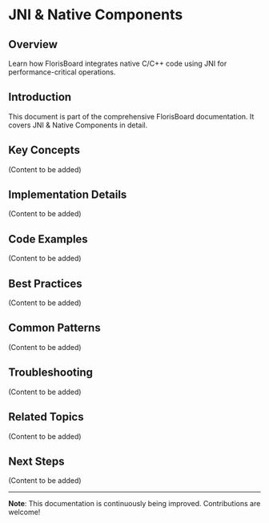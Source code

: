 # JNI & Native Components

## Overview

Learn how FlorisBoard integrates native C/C++ code using JNI for performance-critical operations.

## Introduction

This document is part of the comprehensive FlorisBoard documentation. It covers JNI & Native Components in detail.

## Key Concepts

(Content to be added)

## Implementation Details

(Content to be added)

## Code Examples

(Content to be added)

## Best Practices

(Content to be added)

## Common Patterns

(Content to be added)

## Troubleshooting

(Content to be added)

## Related Topics

(Content to be added)

## Next Steps

(Content to be added)

---

**Note**: This documentation is continuously being improved. Contributions are welcome!

